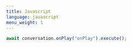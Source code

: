 ```yaml
---
title: Javascript
language: javascript
menu_weight: 1
---
```


```javascript
await conversation.onPlay("onPlay").execute();
```